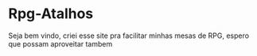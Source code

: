 # Rpg-Atalhos

Seja bem vindo, criei esse site pra facilitar minhas mesas de RPG, espero que possam aproveitar tambem

